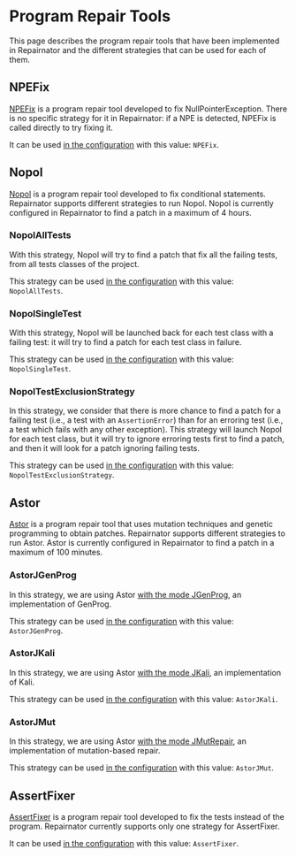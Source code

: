 # Program Repair Tools

This page describes the program repair tools that have been implemented in Repairnator and the different strategies that can be used for each of them.

## NPEFix

[NPEFix](https://github.com/Spirals-Team/npefix) is a program repair tool developed to fix NullPointerException.
There is no specific strategy for it in Repairnator: if a NPE is detected, NPEFix is called directly to try fixing it.

It can be used [in the configuration](repairnator-config.md#REPAIR_TOOLS) with this value: `NPEFix`.

## Nopol

[Nopol](https://github.com/SpoonLabs/nopol) is a program repair tool developed to fix conditional statements.
Repairnator supports different strategies to run Nopol.
Nopol is currently configured in Repairnator to find a patch in a maximum of 4 hours.

### NopolAllTests

With this strategy, Nopol will try to find a patch that fix all the failing tests, from all tests classes of the project.

This strategy can be used [in the configuration](repairnator-config.md#REPAIR_TOOLS) with this value: `NopolAllTests`.

### NopolSingleTest

With this strategy, Nopol will be launched back for each test class with a failing test: it will try to find a patch for each test class in failure.

This strategy can be used [in the configuration](repairnator-config.md#REPAIR_TOOLS) with this value: `NopolSingleTest`.

### NopolTestExclusionStrategy

In this strategy, we consider that there is more chance to find a patch for a failing test (i.e., a test with an `AssertionError`) than for an erroring test (i.e., a test which fails with any other exception).
This strategy will launch Nopol for each test class, but it will try to ignore erroring tests first to find a patch, and then it will look for a patch ignoring failing tests.

This strategy can be used [in the configuration](repairnator-config.md#REPAIR_TOOLS) with this value: `NopolTestExclusionStrategy`.

## Astor

[Astor](https://github.com/SpoonLabs/astor) is a program repair tool that uses mutation techniques and genetic programming to obtain patches.
Repairnator supports different strategies to run Astor.
Astor is currently configured in Repairnator to find a patch in a maximum of 100 minutes.

### AstorJGenProg

In this strategy, we are using Astor [with the mode JGenProg](https://github.com/SpoonLabs/astor#jgenprog), an implementation of GenProg.

This strategy can be used [in the configuration](repairnator-config.md#REPAIR_TOOLS) with this value: `AstorJGenProg`.

### AstorJKali

In this strategy, we are using Astor [with the mode JKali](https://github.com/SpoonLabs/astor#jkali), an implementation of Kali.

This strategy can be used [in the configuration](repairnator-config.md#REPAIR_TOOLS) with this value: `AstorJKali`.

### AstorJMut

In this strategy, we are using Astor [with the mode JMutRepair](https://github.com/SpoonLabs/astor#jmutrepair), an implementation of mutation-based repair.

This strategy can be used [in the configuration](repairnator-config.md#REPAIR_TOOLS) with this value: `AstorJMut`.

## AssertFixer

[AssertFixer](https://github.com/STAMP-project/AssertFixer) is a program repair tool developed to fix the tests instead of the program.
Repairnator currently supports only one strategy for AssertFixer.

It can be used [in the configuration](repairnator-config.md#REPAIR_TOOLS) with this value: `AssertFixer`.
